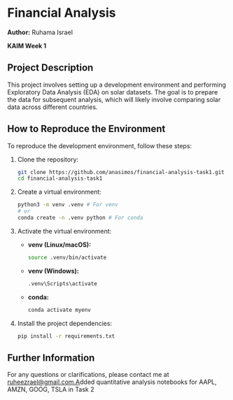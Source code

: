 # Financial Analysis

**Author:** Ruhama Israel

**KAIM Week 1**

## Project Description

This project involves setting up a development environment and performing Exploratory Data Analysis (EDA) on solar datasets. The goal is to prepare the data for subsequent analysis, which will likely involve comparing solar data across different countries.

## How to Reproduce the Environment

To reproduce the development environment, follow these steps:

1.  Clone the repository:

    ```bash
    git clone https://github.com/anasimos/financial-analysis-task1.git 
    cd financial-analysis-task1
    ```
2.  Create a virtual environment:

    ```bash
    python3 -m venv .venv # For venv
    # or
    conda create -n .venv python # For conda
    ```
3.  Activate the virtual environment:

    * **venv (Linux/macOS):**

        ```bash
        source .venv/bin/activate
        ```

    * **venv (Windows):**

        ```bash
        .venv\Scripts\activate
        ```

    * **conda:**

        ```bash
        conda activate myenv
        ```
4.  Install the project dependencies:

    ```bash
    pip install -r requirements.txt
    ```

##  Further Information

For any questions or clarifications, please contact me at ruheezrael@gmail.com.A d d e d   q u a n t i t a t i v e   a n a l y s i s   n o t e b o o k s   f o r   A A P L ,   A M Z N ,   G O O G ,   T S L A   i n   T a s k   2  
 